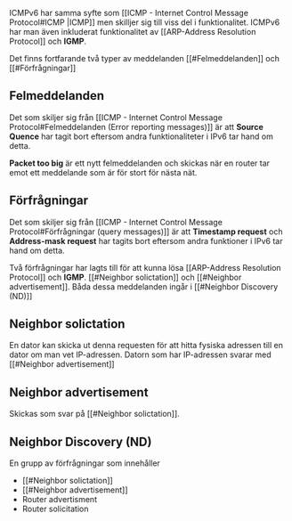 ICMPv6 har samma syfte som [[ICMP - Internet Control Message Protocol#ICMP |ICMP]] men skilljer sig till viss del i funktionalitet. ICMPv6 har man även inkluderat funktionalitet av [[ARP-Address Resolution Protocol]] och **IGMP**.

Det finns fortfarande två typer av meddelanden [[#Felmeddelanden]] och [[#Förfrågningar]] 

## Felmeddelanden
Det som skiljer sig från [[ICMP - Internet Control Message Protocol#Felmeddelanden (Error reporting messages)]] är att **Source Quence** har tagit bort eftersom andra funktionaliteter i IPv6 tar hand om detta.

**Packet too big** är ett nytt felmeddelanden och skickas när en router tar emot ett meddelande som är för stort för nästa nät. 
## Förfrågningar
Det som skiljer sig från [[ICMP - Internet Control Message Protocol#Förfrågningar (query messages)]] är att **Timestamp request** och 
**Address-mask request** har tagits bort eftersom andra funktioner i IPv6 tar hand om detta. 

Två förfrågningar har lagts till för att kunna lösa [[ARP-Address Resolution Protocol]] och **IGMP**. [[#Neighbor solictation]] och [[#Neighbor advertisement]]. Båda dessa meddelanden ingår i [[#Neighbor Discovery (ND)]] 

## Neighbor solictation 
En dator kan skicka ut denna requesten för att hitta fysiska adressen till en dator om man vet IP-adressen. Datorn som har IP-adressen svarar med [[#Neighbor advertisement]]

## Neighbor advertisement 
Skickas som svar på [[#Neighbor solictation]].

## Neighbor Discovery (ND)
En grupp av förfrågningar som innehåller
- [[#Neighbor solictation]]
- [[#Neighbor advertisement]]
- Router advertisment 
- Router solicitation